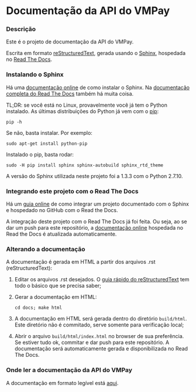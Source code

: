 # Documentação da API do VMPay

### Descrição

Este é o projeto de documentação da API do VMPay.

Escrita em formato [reStructuredText](http://docutils.sourceforge.net/rst.html),
gerada usando o [Sphinx](http://sphinx-doc.org/),
hospedada no [Read The Docs](https://readthedocs.org/).

### Instalando o Sphinx

Há uma [documentação online](http://www.sphinx-doc.org/en/stable/install.html) de como instalar o Sphinx. Na [documentação completa do Read The Docs](http://docs.readthedocs.org/en/latest/) também há muita coisa.

TL;DR: se você está no Linux, provavelmente você já tem o Python instalado. As últimas distribuições do Python já vem com o [pip](https://pip.pypa.io/en/stable/):

  ```pip -h```

Se não, basta instalar. Por exemplo:

  ```sudo apt-get install python-pip```

Instalado o pip, basta rodar:

  ```sudo -H pip install sphinx sphinx-autobuild sphinx_rtd_theme```

A versão do Sphinx utilizada neste projeto foi a 1.3.3 com o Python 2.7.10.

### Integrando este projeto com o Read The Docs

Há um [guia online](https://read-the-docs.readthedocs.org/en/latest/webhooks.html) de como integrar um projeto documentado com o Sphinx e hospedado no GitHub com o Read the Docs.

A integração deste projeto com o Read The Docs já foi feita. Ou seja, ao se dar um push para este repositório, a [documentação online](http://vmpay-api.readthedocs.io/en/latest/) hospedada no Read the Docs é atualizada automaticamente.

### Alterando a documentação

A documentação é gerada em HTML a partir dos arquivos .rst (reStructuredText):

1. Editar os arquivos .rst desejados. O [guia rápido do reStructuredText](http://sphinx-doc.org/rest.html) tem todo o básico que se precisa saber;

2. Gerar a documentação em HTML:

   ```cd docs; make html```

3. A documentação em HTML será gerada dentro do diretório `build/html`. Este diretório não é commitado, serve somente para verificação local;

4. Abrir o arquivo `build/html/index.html` no browser de sua preferência. Se estiver tudo ok, commitar e dar push para este repositório. A documentação será automaticamente gerada e disponibilizada no Read The Docs.

### Onde ler a documentação da API do VMPay

A documentação em formato legível está [aqui](http://vmpay-api.readthedocs.io/en/latest/).
